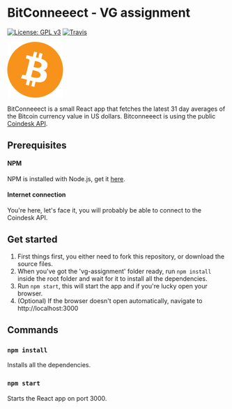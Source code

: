 
# BitConneeect - VG assignment

[![License: GPL v3](https://img.shields.io/badge/License-GPLv3-blue.svg)](https://www.gnu.org/licenses/gpl-3.0)
[![Travis](https://travis-ci.org/lordoscarr/vg-assignment.svg?branch=master)](https://travis-ci.org/lordoscarr/vg-assignment)

![](public/Bitcoin.svg)

BitConneeect is a small React app that fetches the latest 31 day averages of the Bitcoin currency value in US dollars. Bitconneeect is using the public [Coindesk API](https://www.coindesk.com/api).

## Prerequisites

#### NPM
NPM is installed with Node.js, get it [here](https://nodejs.org/en/).

#### Internet connection
You're here, let's face it, you will probably be able to connect to the Coindesk API.

## Get started

1. First things first, you either need to fork this repository, or download the source files.
2. When you've got the 'vg-assignment' folder ready, run ```npm install``` inside the root folder and wait for it to install all the dependencies.
3. Run ```npm start```, this will start the app and if you're lucky open your browser.
4. (Optional) If the browser doesn't open automatically, navigate to http://localhost:3000

## Commands

### ```npm install```
Installs all the dependencies.

### ```npm start```
Starts the React app on port 3000.
